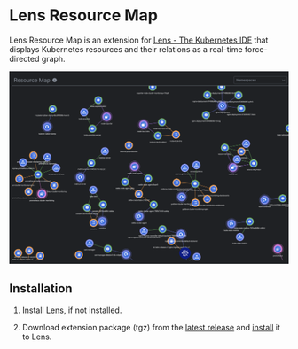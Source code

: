 # Lens Resource Map

Lens Resource Map is an extension for [Lens - The Kubernetes IDE](https://k8slens.dev) that displays Kubernetes resources and their relations as a real-time force-directed graph.

![](./images/Screenshot.png)

## Installation

1. Install [Lens](https://k8slens.dev), if not installed.

2. Download extension package (tgz) from the [latest release](https://github.com/nevalla/lens-resource-map-extension/releases/latest) and [install](https://docs.k8slens.dev/v4.0.8/extensions/usage/#installing-an-extension) it to Lens.
